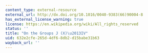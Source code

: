 ```yaml
---
content_type: external-resource
external_url: http://dx.doi.org/10.1016/0040-9383(66)90004-8
has_external_license_warning: true
license: https://en.wikipedia.org/wiki/All_rights_reserved
status: ''
title: "On the Groups J (X)\u2013IV"
uid: 632e2cfe-265d-4df6-8db2-d15babe31b63
wayback_url: ''
---
```

